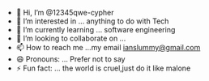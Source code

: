- 👋 Hi, I’m @12345qwe-cypher
- 👀 I’m interested in ... anything to do with Tech
- 🌱 I’m currently learning ... software engineering 
- 💞️ I’m looking to collaborate on ...
- 📫 How to reach me ...my email ianslummy@gmail.com
- 😄 Pronouns: ... Prefer not to say
- ⚡ Fun fact: ... the world is cruel,just do it like malone

<!---
12345qwe-cypher/12345qwe-cypher is a ✨ special ✨ repository because its `README.md` (this file) appears on your GitHub profile.
You can click the Preview link to take a look at your changes.
--->
